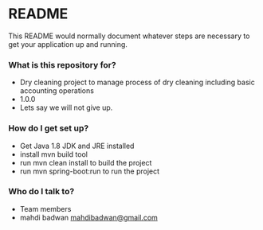 # README #

This README would normally document whatever steps are necessary to get your application up and running.

### What is this repository for? ###

* Dry cleaning project to manage process of dry cleaning including basic accounting operations 
* 1.0.0
* Lets say we will not give up. 

### How do I get set up? ###

* Get Java 1.8 JDK and JRE installed
* install mvn build tool
* run mvn clean install to build the project
* run mvn spring-boot:run to run the project

### Who do I talk to? ###
* Team members
* mahdi badwan mahdibadwan@gmail.com
